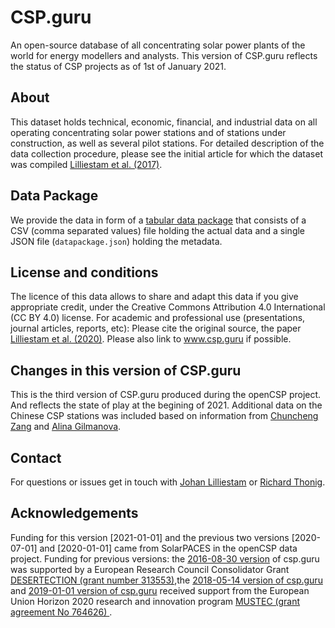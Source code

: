# CSP.guru
An open-source database of all concentrating solar power plants of the world for energy modellers and analysts. This version of CSP.guru reflects the status of CSP projects as of 1st of January 2021.

## About
This dataset holds technical, economic, financial, and industrial data on all operating concentrating solar power stations and of stations under construction, as well as several pilot stations. For detailed description of the data collection procedure, please see the initial article for which the dataset was compiled [Lilliestam et al. (2017)](https://doi.org/10.1038/nenergy.2017.94).


## Data Package
We provide the data in form of a [tabular data package](https://frictionlessdata.io/specs/tabular-data-package/) that consists of a CSV (comma separated values) file holding the actual data and a single JSON file (`datapackage.json`) holding the metadata.


## License and conditions
The licence of this data allows to share and adapt this data if you give appropriate credit, under the Creative Commons Attribution 4.0 International (CC BY 4.0) license.
For academic and professional use (presentations, journal articles, reports, etc): Please cite the original source, the paper [Lilliestam et al. (2020)](https://doi.org/10.1080/15567249.2020.1773580). Please also link to www.csp.guru if possible.

## Changes in this version of CSP.guru
This is the third version of CSP.guru produced during the openCSP project. And reflects the state of play at the begining of 2021. Additional data on the Chinese CSP stations was included based on information from [Chuncheng Zang](mailto:zangchch@mail.iee.ac.cn) and [Alina Gilmanova](mailto:alina@mail.iee.ac.cn).


## Contact
For questions or issues get in touch with [Johan Lilliestam](mailto:johan.lilliestam@iass-potsdam.de) or [Richard Thonig](mailto:richard.thonig@iass-potsdam.de).


## Acknowledgements
Funding for this version [2021-01-01] and the previous two versions [2020-07-01] and [2020-01-01] came from SolarPACES in the  openCSP data project.
Funding for previous versions: the [2016-08-30 version](https://doi.org/10.5281/zenodo.1342716)  of csp.guru was supported by a European Research Council Consolidator Grant [DESERTECTION (grant number 313553)](https://cordis.europa.eu/project/rcn/106709_de.html),the [2018-05-14 version of csp.guru](https://doi.org/10.5281/zenodo.1318152) and [2019-01-01 version of csp.guru](https://doi.org/10.5281/zenodo.3466625) received support from the European Union Horizon 2020 research and innovation program [MUSTEC (grant agreement No 764626) ](https://cordis.europa.eu/project/rcn/211264_en.html).
